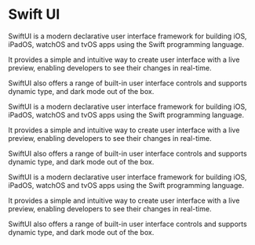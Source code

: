 # Swift UI

SwiftUI is a modern declarative user interface framework for building iOS, iPadOS, watchOS and tvOS apps using the Swift programming language.

It provides a simple and intuitive way to create user interface with a live preview, enabling developers to see their changes in real-time.

SwiftUI also offers a range of built-in user interface controls and supports dynamic type, and dark mode out of the box.

SwiftUI is a modern declarative user interface framework for building iOS, iPadOS, watchOS and tvOS apps using the Swift programming language.

It provides a simple and intuitive way to create user interface with a live preview, enabling developers to see their changes in real-time.

SwiftUI also offers a range of built-in user interface controls and supports dynamic type, and dark mode out of the box.

SwiftUI is a modern declarative user interface framework for building iOS, iPadOS, watchOS and tvOS apps using the Swift programming language.

It provides a simple and intuitive way to create user interface with a live preview, enabling developers to see their changes in real-time.

SwiftUI also offers a range of built-in user interface controls and supports dynamic type, and dark mode out of the box.
